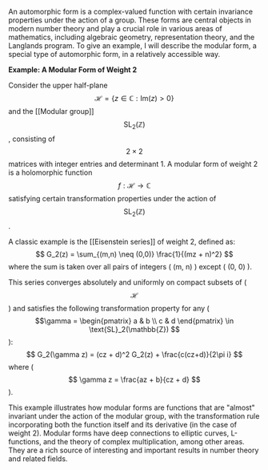 An automorphic form is a complex-valued function with certain invariance properties under the action of a group. These forms are central objects in modern number theory and play a crucial role in various areas of mathematics, including algebraic geometry, representation theory, and the Langlands program. To give an example, I will describe the modular form, a special type of automorphic form, in a relatively accessible way.

**Example: A Modular Form of Weight 2**

Consider the upper half-plane $$\mathcal{H} = \{ z \in \mathbb{C} : \text{Im}(z) > 0\} $$ and the [[Modular group]] $$ \text{SL}_2(\mathbb{Z}) $$, consisting of $$2 \times 2 $$matrices with integer entries and determinant 1. A modular form of weight 2 is a holomorphic function $$ f: \mathcal{H} \rightarrow \mathbb{C} $$ satisfying certain transformation properties under the action of $$\text{SL}_2(\mathbb{Z}) $$.

A classic example is the [[Eisenstein series]] of weight 2, defined as:
$$ G_2(z) = \sum_{(m,n) \neq (0,0)} \frac{1}{(mz + n)^2} $$
where the sum is taken over all pairs of integers \( (m, n) \) except \( (0, 0) \).

This series converges absolutely and uniformly on compact subsets of \($$ \mathcal{H} $$\) and satisfies the following transformation property for any \( $$\gamma = \begin{pmatrix} a & b \\ c & d \end{pmatrix} \in \text{SL}_2(\mathbb{Z}) $$\):
$$ G_2(\gamma z) = (cz + d)^2 G_2(z) + \frac{c(cz+d)}{2\pi i} $$
where \( $$ \gamma z = \frac{az + b}{cz + d} $$\).

This example illustrates how modular forms are functions that are "almost" invariant under the action of the modular group, with the transformation rule incorporating both the function itself and its derivative (in the case of weight 2). Modular forms have deep connections to elliptic curves, L-functions, and the theory of complex multiplication, among other areas. They are a rich source of interesting and important results in number theory and related fields.